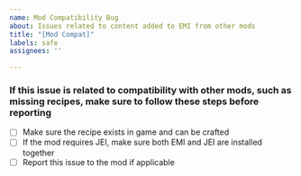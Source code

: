 ```yaml
---
name: Mod Compatibility Bug
about: Issues related to content added to EMI from other mods
title: "[Mod Compat]"
labels: safe
assignees: ''

---
```


### If this issue is related to compatibility with other mods, such as missing recipes, make sure to follow these steps before reporting

- [ ] Make sure the recipe exists in game and can be crafted
- [ ] If the mod requires JEI, make sure both EMI and JEI are installed together
- [ ] Report this issue to the mod if applicable
